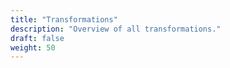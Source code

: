 ```yaml
---
title: "Transformations"
description: "Overview of all transformations."
draft: false
weight: 50
---
```

